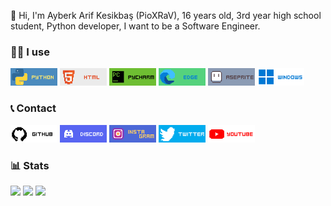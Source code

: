 👋 Hi, I'm Ayberk Arif Kesikbaş (PioXRaV), 16 years old, 3rd year high school student, Python developer, I want to be a Software Engineer.

### 🧑‍💻 I use

[<img width=75 src="Images/PYTHON.png">](https://www.python.org)
<img width=75 src="Images/HTML.png">
[<img width=75 src="Images/PYCHARM.png">](https://www.jetbrains.com/pycharm)
[<img width=75 src="Images/EDGE.png">](https://www.microsoft.com/edge)
[<img width=75 src="Images/ASEPRITE.png">](https://www.aseprite.org)
[<img width=75 src="Images/WINDOWS.png">](https://www.microsoft.com/windows)

### 📞 Contact

[<img width=75 src="Images/GITHUB.png">](https://github.com/PioXRaV)
[<img width=75 src="Images/DISCORD.png">](https://discord.gg/4EzMASfysP)
[<img width=75 src="Images/INSTAGRAM.png">](https://instagram.com/pioxrav)
[<img width=75 src="Images/TWITTER.png">](https://twitter.com/PioXRaV)
[<img width=75 src="Images/YOUTUBE.png">](https://youtube.com/channel/UCVd4foQi2bWer_tiYTJGhiw)

### 📊 Stats

![](https://github-readme-stats.vercel.app/api?username=PioXRaV&theme=dark&show_icons=true&include_all_commits=true)
![](https://github-readme-stats.vercel.app/api/top-langs/?username=PioXRaV&theme=dark&layout=compact)
![](https://komarev.com/ghpvc/?username=PioXRaV&style=for-the-badge)
